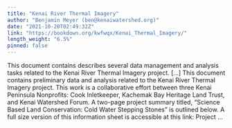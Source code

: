 ```yaml
---
title: "Kenai River Thermal Imagery"
author: "Benjamin Meyer (ben@kenaiwatershed.org)"
date: "2021-10-20T02:49:32Z"
link: "https://bookdown.org/kwfwqx/Kenai_Thermal_Imagery/"
length_weight: "6.5%"
pinned: false
---
```


This document contains describes several data management and analysis tasks related to the Kenai River Thermal Imagery project. [...] This document contains preliminary data and analysis related to the Kenai River Thermal Imagery project. This work is a collaborative effort between three Kenai Peninsula Nonprofits: Cook Inletkeeper, Kachemak Bay Heritage Land Trust, and Kenai Watershed Forum. A two-page project summary titled, “Science Based Land Conservation: Cold Water Stepping Stones” is outlined below. A full size version of this information sheet is accessible at this link: Project ...
